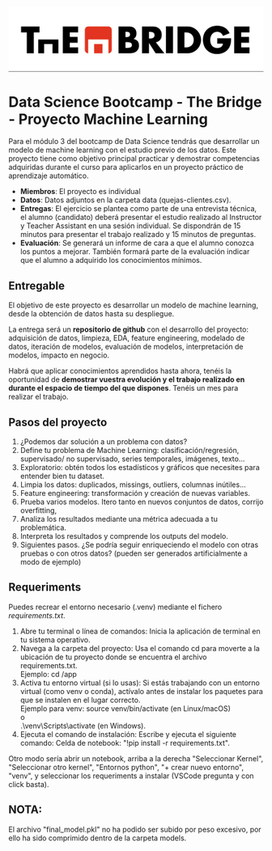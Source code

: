 ![The Bridge](./img/TheBridge_logo.png)  

# Data Science Bootcamp - The Bridge - Proyecto Machine Learning

Para el módulo 3 del bootcamp de Data Science tendrás que desarrollar un modelo de machine learning con el estudio previo de los datos. Este proyecto tiene como objetivo principal practicar y demostrar competencias adquiridas durante el curso para aplicarlos en un proyecto práctico de aprendizaje automático.

* **Miembros**: El proyecto es individual
* **Datos**: Datos adjuntos en la carpeta data (quejas-clientes.csv).
* **Entregas**: El ejercicio se plantea como parte de una entrevista técnica, el alumno (candidato) deberá presentar el estudio realizado al Instructor y Teacher Assistant en una sesión individual. Se dispondrán de 15 minutos para presentar el trabajo realizado y 15 minutos de preguntas.
* **Evaluación**: Se generará un informe de cara a que el alumno conozca los puntos a mejorar. También formará parte de la evaluación indicar que el alumno a adquirido los conocimientos mínimos.  
  
## Entregable
El objetivo de este proyecto es desarrollar un modelo de machine learning, desde la obtención de datos hasta su despliegue.

La entrega será un **repositorio de github** con el desarrollo del proyecto: adquisición de datos, limpieza, EDA, feature engineering, modelado de datos, iteración de modelos, evaluación de modelos, interpretación de modelos, impacto en negocio.

Habrá que aplicar conocimientos aprendidos hasta ahora, tenéis la oportunidad de **demostrar vuestra evolución y el trabajo realizado en durante el espacio de tiempo del que dispones**. Tenéis un mes para realizar el trabajo.  
  
## Pasos del proyecto
1. ¿Podemos dar solución a un problema con datos?
1. Define tu problema de Machine Learning: clasificación/regresión, supervisado/ no supervisado, series temporales, imágenes, texto...
1. Exploratorio: obtén todos los estadísticos y gráficos que necesites para entender bien tu dataset.
1. Limpia los datos: duplicados, missings, outliers, columnas inútiles...
1. Feature engineering: transformación y creación de nuevas variables.
1. Prueba varios modelos. Itero tanto en nuevos conjuntos de datos, corrijo overfitting,
1. Analiza los resultados mediante una métrica adecuada a tu problemática.
1. Interpreta los resultados y comprende los outputs del modelo.
1. Siguientes pasos. ¿Se podría seguir enriqueciendo el modelo con otras pruebas o con otros datos? (pueden ser generados artificialmente a modo de ejemplo)

## Requeriments
Puedes recrear el entorno necesario (.venv) mediante el fichero _requirements.txt_.
  
1. Abre tu terminal o línea de comandos: Inicia la aplicación de terminal en tu sistema operativo. 
2. Navega a la carpeta del proyecto: Usa el comando cd para moverte a la ubicación de tu proyecto donde se encuentra el archivo requirements.txt.  
Ejemplo: cd /app
3. Activa tu entorno virtual (si lo usas): Si estás trabajando con un entorno virtual (como venv o conda), actívalo antes de instalar los paquetes para que se instalen en el lugar correcto.  
Ejemplo para venv: source venv/bin/activate (en Linux/macOS)  
o  
.\venv\Scripts\activate (en Windows). 
4. Ejecuta el comando de instalación: Escribe y ejecuta el siguiente comando: 
Celda de notebook: "!pip install -r requirements.txt".  
  
Otro modo sería abrir un notebook, arriba a la derecha "Seleccionar Kernel", "Seleccionar otro kernel", "Entornos python", "+ crear nuevo entorno", "venv", y seleccionar los requeriments a instalar (VSCode pregunta y con click basta).

## NOTA:

El archivo "final_model.pkl" no ha podido ser subido por peso excesivo, por ello ha sido comprimido dentro de la carpeta models. 
